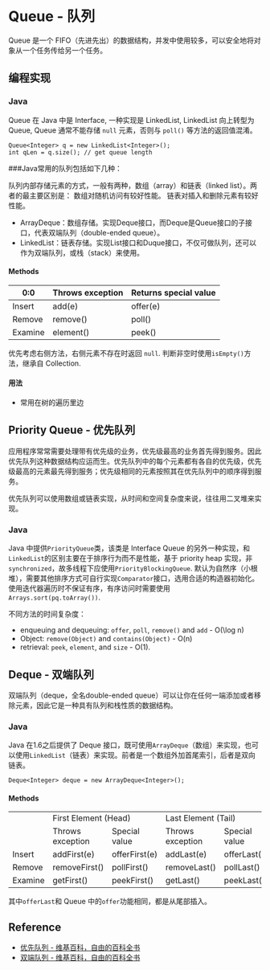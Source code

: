 # Queue - 队列

Queue 是一个 FIFO（先进先出）的数据结构，并发中使用较多，可以安全地将对象从一个任务传给另一个任务。

## 编程实现

### Java

Queue 在 Java 中是 Interface, 一种实现是 LinkedList, LinkedList 向上转型为 Queue, Queue 通常不能存储 `null` 元素，否则与 `poll()` 等方法的返回值混淆。

```
Queue<Integer> q = new LinkedList<Integer>();
int qLen = q.size(); // get queue length
```

###Java常用的队列包括如下几种：

队列内部存储元素的方式，一般有两种，数组（array）和链表（linked list）。两者的最主要区别是：
数组对随机访问有较好性能。
链表对插入和删除元素有较好性能。

- ArrayDeque：数组存储。实现Deque接口，而Deque是Queue接口的子接口，代表双端队列（double-ended queue）。
- LinkedList：链表存储。实现List接口和Duque接口，不仅可做队列，还可以作为双端队列，或栈（stack）来使用。

#### Methods

| 0:0 | Throws exception | Returns special value |
| -- | -- | -- |
| Insert | add(e) | offer(e) |
| Remove | remove() | poll() |
| Examine | element() | peek() |

优先考虑右侧方法，右侧元素不存在时返回 `null`. 判断非空时使用`isEmpty()`方法，继承自 Collection.

#### 用法
- 常用在树的遍历里边

## Priority Queue - 优先队列

应用程序常常需要处理带有优先级的业务，优先级最高的业务首先得到服务。因此优先队列这种数据结构应运而生。优先队列中的每个元素都有各自的优先级，优先级最高的元素最先得到服务；优先级相同的元素按照其在优先队列中的顺序得到服务。

优先队列可以使用数组或链表实现，从时间和空间复杂度来说，往往用二叉堆来实现。

### Java

Java 中提供`PriorityQueue`类，该类是 Interface Queue 的另外一种实现，和`LinkedList`的区别主要在于排序行为而不是性能，基于 priority heap 实现，非`synchronized`，故多线程下应使用`PriorityBlockingQueue`. 默认为自然序（小根堆），需要其他排序方式可自行实现`Comparator`接口，选用合适的构造器初始化。使用迭代器遍历时不保证有序，有序访问时需要使用`Arrays.sort(pq.toArray())`.

不同方法的时间复杂度：

- enqueuing and dequeuing: `offer`, `poll`, `remove()` and `add` - O(\log n)
- Object: `remove(Object)` and `contains(Object)` - O(n)
- retrieval: `peek`, `element`, and `size` - O(1).

## Deque - 双端队列

双端队列（deque，全名double-ended queue）可以让你在任何一端添加或者移除元素，因此它是一种具有队列和栈性质的数据结构。

### Java

Java 在1.6之后提供了 Deque 接口，既可使用`ArrayDeque`（数组）来实现，也可以使用`LinkedList`（链表）来实现。前者是一个数组外加首尾索引，后者是双向链表。

```
Deque<Integer> deque = new ArrayDeque<Integer>();
```

#### Methods

<table>
  <tr>
    <td></td>
    <td colspan="2">First Element (Head)</td>
    <td colspan="2">Last Element (Tail)</td>
  </tr>
  <tr>
    <td></td>
    <td>Throws exception</td>
    <td>Special value</td>
    <td>Throws exception</td>
    <td>Special value</td>
  </tr>
  <tr>
    <td>Insert</td>
    <td>addFirst(e)</td>
    <td>offerFirst(e)</td>
    <td>addLast(e)</td>
    <td>offerLast(e)</td>
  </tr>
  <tr>
    <td>Remove</td>
    <td>removeFirst()</td>
    <td>pollFirst()</td>
    <td>removeLast()</td>
    <td>pollLast()</td>
  </tr>
  <tr>
    <td>Examine</td>
    <td>getFirst()</td>
    <td>peekFirst()</td>
    <td>getLast()</td>
    <td>peekLast()</td>
  </tr>
</table>

其中`offerLast`和 Queue 中的`offer`功能相同，都是从尾部插入。

## Reference

- [优先队列 - 维基百科，自由的百科全书](http://zh.wikipedia.org/zh/%E5%84%AA%E5%85%88%E4%BD%87%E5%88%97)
- [双端队列 - 维基百科，自由的百科全书](https://zh.wikipedia.org/wiki/%E5%8F%8C%E7%AB%AF%E9%98%9F%E5%88%97)
